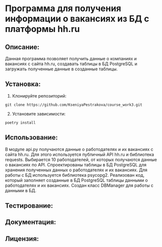 # Программа для получения информации о вакансиях из БД с платформы hh.ru

## Описание:

Данная программа позволяет получить данные о компаниях и вакансиях с сайта hh.ru, создавать таблицы в БД
PostgreSQL и загружать полученные данные в созданные таблицы.

## Установка:

1. Клонируйте репозиторий:

```
git clone https://github.com/KseniyaPestrakova/course_work3.git
```

2. Установите зависимости:

```
poetry install
```

## Использование:

В модуле api.py получаются данные о работодателях и их вакансиях с сайта hh.ru. Для этого используется публичный API
hh.ru и библиотека requests.
Выбирается 10 работодателей, от которых получаются данные о вакансиях по API.
Спроектированы таблицы в БД PostgreSQL для хранения полученных данных о работодателях и их вакансиях. Для работы с БД
используется библиотека psycopg2.
Реализован код, который заполняет созданные в БД PostgreSQL таблицы данными о работодателях и их вакансиях.
Создан класс DBManager для работы с данными в БД.

## Тестирование:


## Документация:

## Лицензия: